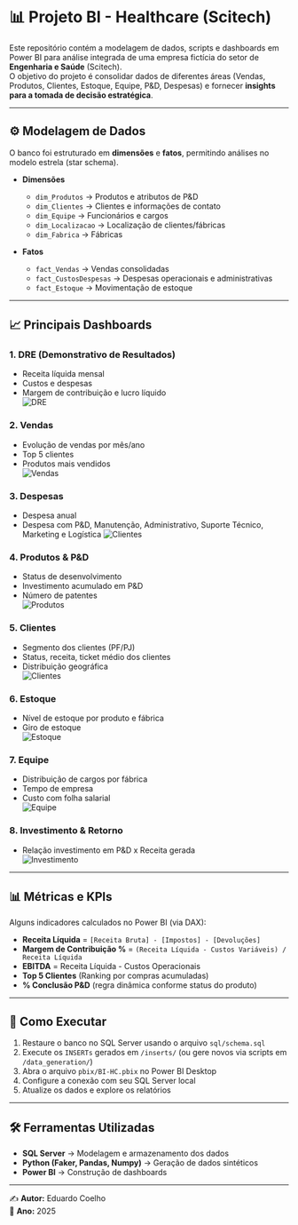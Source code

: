 # 📊 Projeto BI - Healthcare (Scitech)

Este repositório contém a modelagem de dados, scripts e dashboards em Power BI para análise integrada de uma empresa fictícia do setor de **Engenharia e Saúde** (Scitech).  
O objetivo do projeto é consolidar dados de diferentes áreas (Vendas, Produtos, Clientes, Estoque, Equipe, P&D, Despesas) e fornecer **insights para a tomada de decisão estratégica**.

---

## ⚙️ Modelagem de Dados

O banco foi estruturado em **dimensões** e **fatos**, permitindo análises no modelo estrela (star schema).  

- **Dimensões**
  - `dim_Produtos` → Produtos e atributos de P&D  
  - `dim_Clientes` → Clientes e informações de contato  
  - `dim_Equipe` → Funcionários e cargos  
  - `dim_Localizacao` → Localização de clientes/fábricas
  - `dim_Fabrica` → Fábricas

- **Fatos**
  - `fact_Vendas` → Vendas consolidadas  
  - `fact_CustosDespesas` → Despesas operacionais e administrativas  
  - `fact_Estoque` → Movimentação de estoque  

---

## 📈 Principais Dashboards

### 1. **DRE (Demonstrativo de Resultados)**
- Receita líquida mensal  
- Custos e despesas  
- Margem de contribuição e lucro líquido  
![DRE](img/DRE.png)

### 2. **Vendas**
- Evolução de vendas por mês/ano  
- Top 5 clientes  
- Produtos mais vendidos  
![Vendas](img/Vendas.png)

### 3. **Despesas**
- Despesa anual  
- Despesa com P&D, Manutenção, Administrativo, Suporte Técnico, Marketing e Logística
![Clientes](img/Despesas.png)

### 4. **Produtos & P&D**
- Status de desenvolvimento   
- Investimento acumulado em P&D  
- Número de patentes  
![Produtos](img/Produtos.png)

### 5. **Clientes**
- Segmento dos clientes (PF/PJ)  
- Status, receita, ticket médio dos clientes
- Distribuição geográfica  
![Clientes](img/Clientes.png)

### 6. **Estoque**
- Nível de estoque por produto e fábrica  
- Giro de estoque  
![Estoque](img/Estoque.png)

### 7. **Equipe**
- Distribuição de cargos por fábrica  
- Tempo de empresa  
- Custo com folha salarial  
![Equipe](img/Equipe.png)

### 8. **Investimento & Retorno**
- Relação investimento em P&D x Receita gerada  
![Investimento](img/Investimento_Retorno.png)

---

## 📊 Métricas e KPIs

Alguns indicadores calculados no Power BI (via DAX):

- **Receita Líquida** = `[Receita Bruta] - [Impostos] - [Devoluções]`
- **Margem de Contribuição %** = `(Receita Líquida - Custos Variáveis) / Receita Líquida`
- **EBITDA** = Receita Líquida - Custos Operacionais
- **Top 5 Clientes** (Ranking por compras acumuladas)
- **% Conclusão P&D** (regra dinâmica conforme status do produto)

---

## 🚀 Como Executar

1. Restaure o banco no SQL Server usando o arquivo `sql/schema.sql`  
2. Execute os `INSERTs` gerados em `/inserts/` (ou gere novos via scripts em `/data_generation/`)  
3. Abra o arquivo `pbix/BI-HC.pbix` no Power BI Desktop  
4. Configure a conexão com seu SQL Server local  
5. Atualize os dados e explore os relatórios  

---

## 🛠 Ferramentas Utilizadas

- **SQL Server** → Modelagem e armazenamento dos dados  
- **Python (Faker, Pandas, Numpy)** → Geração de dados sintéticos  
- **Power BI** → Construção de dashboards  

---

✍️ **Autor:** Eduardo Coelho  
📅 **Ano:** 2025
